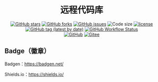 <h1 align="center">远程代码库</h1>

<div align="center">

[![GitHub stars](https://img.shields.io/github/stars/hellojer/repo-test?style=flat-square)](https://github.com/hellojer/repo-test)
[![GitHub forks](https://img.shields.io/github/forks/hellojer/repo-test?style=flat-square)](https://github.com/hellojer/repo-test/network)
[![GitHub issues](https://img.shields.io/github/issues/hellojer/repo-test?style=flat-square)](https://github.com/hellojer/repo-test/issues)
![Code size](https://img.shields.io/github/languages/code-size/hellojer/repo-test?style=flat-square)
[![license](https://img.shields.io/github/license/hellojer/repo-test?style=flat-square)](./lICENSE)
[![GitHub tag (latest by date)](https://img.shields.io/github/v/tag/hellojer/repo-test?label=release&style=flat-square)]((../../releases))
[![GitHub Workflow Status](https://img.shields.io/github/workflow/status/ultram4rine/vscode-choosealicense/CI?logo=github&style=flat-square)](https://github.com/ultram4rine/vscode-choosealicense/actions?query=workflow%3ACI)
<br>
[![GitHub](https://img.shields.io/badge/Github-blue?logo=github)](https://gitee.com/doocs/md)
[![Gitee](https://img.shields.io/badge/Gitee-red?logo=gitee)](https://gitee.com/doocs/md)

</div>

## Badge（徽章）

Badgen：https://badgen.net/

Shields.io：https://shields.io/
